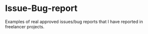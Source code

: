 # Issue-Bug-report
Examples of real approved issues/bug reports that I have reported in freelancer projects.
